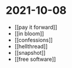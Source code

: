 # 2021-10-08

- [[pay it forward]]
- [[in bloom]]
- [[confessions]]
- [[hellthread]]
- [[snapshot]]
- [[free software]]